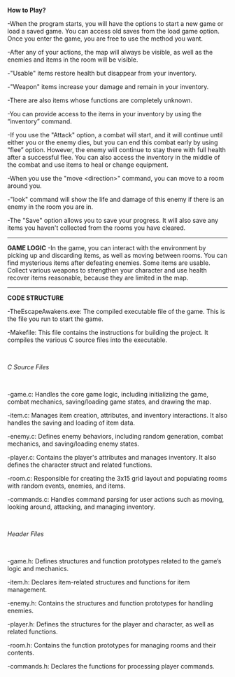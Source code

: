 **How to Play?**

\-When the program starts, you will have the options to start a new game or load
a saved game. You can access old saves from the load game option. Once you enter
the game, you are free to use the method you want.

\-After any of your actions, the map will always be visible, as well as the
enemies and items in the room will be visible.

\-"Usable" items restore health but disappear from your inventory.

\-"Weapon" items increase your damage and remain in your inventory.

\-There are also items whose functions are completely unknown.

\-You can provide access to the items in your inventory by using the “inventory”
command.

\-If you use the "Attack" option, a combat will start, and it will continue
until either you or the enemy dies, but you can end this combat early by using
“flee” option. However, the enemy will continue to stay there with full health
after a successful flee. You can also access the inventory in the middle of the
combat and use items to heal or change equipment.

\-When you use the "move \<direction\>" command, you can move to a room around
you.

\-"look" command will show the life and damage of this enemy if there is an
enemy in the room you are in.

\-The "Save" option allows you to save your progress. It will also save any
items you haven't collected from the rooms you have cleared.  

________________________________________________________________________________

**GAME LOGIC** -In the game, you can interact with the environment by picking up
and discarding items, as well as moving between rooms. You can find mysterious
items after defeating enemies. Some items are usable. Collect various weapons to
strengthen your character and use health recover items reasonable, because they
are limited in the map.

________________________________________________________________________________

**CODE STRUCTURE**

\-TheEscapeAwakens.exe: The compiled executable file of the game. This is the
file you run to start the game.

\-Makefile: This file contains the instructions for building the project. It
compiles the various C source files into the executable.

 

*C Source Files* 

 

\-game.c: Handles the core game logic, including initializing the game,
combat mechanics, saving/loading game states, and drawing the map.

\-item.c: Manages item creation, attributes, and inventory interactions. It
also handles the saving and loading of item data.

\-enemy.c: Defines enemy behaviors, including random generation, combat
mechanics, and saving/loading enemy states.

\-player.c: Contains the player's attributes and manages inventory. It also
defines the character struct and related functions.

\-room.c: Responsible for creating the 3x15 grid layout and populating
rooms with random events, enemies, and items.

\-commands.c: Handles command parsing for user actions such as moving,
looking around, attacking, and managing inventory.

 

*Header Files* 

 

\-game.h: Defines structures and function prototypes related to the game’s
logic and mechanics.

\-item.h: Declares item-related structures and functions for item
management.

\-enemy.h: Contains the structures and function prototypes for handling
enemies.

\-player.h: Defines the structures for the player and character, as well as
related functions.

\-room.h: Contains the function prototypes for managing rooms and their
contents.

\-commands.h: Declares the functions for processing player commands.

 
